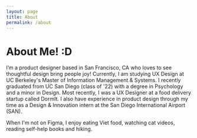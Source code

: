 ```yaml
---
layout: page
title: About
permalink: /about
---
```


# About Me! :D 

I’m a product designer based in San Francisco, CA who loves to see thoughtful design bring people joy! Currently, I am studying UX Design at UC Berkeley's Master of Information Management & Systems. I recently graduated from UC San Diego (class of '22) with a degree in Psychology and a minor in Design. Most recently, I was a UX Designer at a food delivery startup called DormIt. I also have experience in product design through my time as a Design & Innovation intern at the San Diego International Airport (SAN).

When I'm not on Figma, I enjoy eating Viet food, watching cat videos, reading self-help books and hiking.

